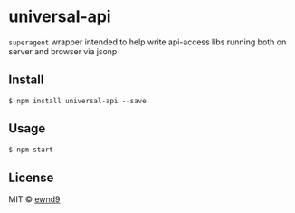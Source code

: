 # universal-api

`superagent` wrapper intended to help write api-access libs running both on server and browser via jsonp

## Install

```
$ npm install universal-api --save
```

## Usage

```javascript
$ npm start
```

## License

MIT © [ewnd9](http://ewnd9.com)
